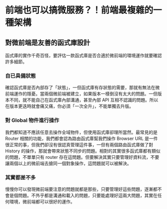 # 前端也可以搞微服務？！前端最複雜的一種架構

## 對微前端是友善的函式庫設計

函式庫的實作千奇百怪，要評估一款函式庫是否合適於微前端的環境運作就要確認許多細節。

### 自已具備狀態

確認函式庫是否內部存了「狀態」，一但函式庫有存狀態的需要，那就有無法在微前端運作的隱憂。當兩個微前端被建立，如果版本一樣倒沒有太大的問題。一但版本不同，就不能自己在函式庫內部溝通，甚至內部 API 互相不認識的問題。所以在版本更迭時就會痛又痛，你必須「一次全升」，不能單獨去升版。

### 對 Global 物件進行操作

我們都知道不應該任意去操作全域物件，但使用函式庫卻理所當然。最常見的是 Router 相關的功能，我們都會認為路由函式庫幫我們操作 Browser URL 是一件很正常的事，但我們卻沒有很認真管理這件事，一但有兩個路由函式庫做了對 History 的操作，那就會帶來狀態不同步的問題。相對的其實很多函式庫都有類似的問題，不單單只有 router 存在這問題。但要解決其實只要管理好資料流，不要讓兩個以上的微前端去搶同一個對象操作，這問題就可以被解決。

### 其實都差不多

慢慢你可以發現微前端要注意的問題就都是那些，只要管理好這些問題，逐漸都不會是個問題。不外乎都是溝通和載入的問題，只要能處理好這兩大問題，其實在任何環境，微前端都可以很好的運作。
